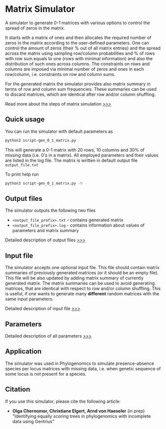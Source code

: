 # Matrix Simulator
A simulator to generate 0-1 matrices with various options to control the spread of zeros in the matrix.

It starts with a matrix of ones and then allocates the required number of zeros in the matrix according to the user-defined parameters. One can control the amount of zeros (their % out of all matrix entries) and the spread across the matrix using sampling row/column probabilities and % of rows with row sum equals to one (rows with minimal information) and also the distribution of such ones across columns. The constraints on rows and columns are imposed via minimal number of zeros and ones in each row/column, i.e. constraints on row and column sums.

For the generated matrix the simulator provides also matrix summary in terms of row and column sum frequencies. These summaries can be used to discard matrices, which are identical after row and/or column shuffling.

Read more about the steps of matrix simulation [>>>](./docs/doc_workflow.md)

## Quick usage
You can run the simulator with default parameters as

```bash
python3 script-gen_0_1_matrix.py
```
This will generate a 0-1 matrix with 20 rows, 10 columns and 30% of missing data (i.e. 0's in a matrix). All employed parameters and their values are listed in the log file. The matrix is written in default output file `output_file.txt`

To print help run

```bash
python3 script-gen_0_1_matrix.py -h
```
## Output files
The simulator outputs the following two files

* `<output_file_prefix>.txt` - contains generated matrix
* `<output_file_prefix>.log` - contains information about values of parameters and matrix summary

Detailed description of output files [>>>](./docs/doc_in_out.md)

## Input file
The simulator accepts one optional input file. This file should contain matrix summaries of previously generated matrices (or it should be an empty file). This file will be also updated by adding matrix summary of currently generated matrix. The matrix summaries can be used to avoid generating  matrices, that are identical with respect to row and/or column shuffling. This is useful, if one wants to generate many **different** random matrices with the same input parameters. 

Detailed description of input file [>>>](./docs/doc_in_out.md)

## Parameters
Detailed description of all parameters [>>>](./docs/doc_param.md)

## Application
The simulator was used in Phylogenomics to simulate presence-absence species per locus matrices with missing data, i.e. when genetic sequence of some locus is not present for a species.

## Citation
If you use this simulator, please cite the following article:

* **Olga Chernomor, Christiane Elgert, Arnd von Haeseler** (in prep) "Identifying equally scoring trees in phylogenomics with incomplete data using Gentrius"
